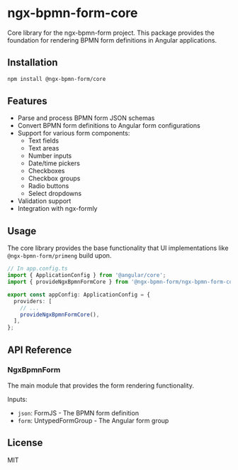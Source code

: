 # ngx-bpmn-form-core

Core library for the ngx-bpmn-form project. This package provides the foundation for rendering BPMN form definitions in Angular applications.

## Installation

```bash
npm install @ngx-bpmn-form/core
```

## Features

- Parse and process BPMN form JSON schemas
- Convert BPMN form definitions to Angular form configurations
- Support for various form components:
  - Text fields
  - Text areas
  - Number inputs
  - Date/time pickers
  - Checkboxes
  - Checkbox groups
  - Radio buttons
  - Select dropdowns
- Validation support
- Integration with ngx-formly

## Usage

The core library provides the base functionality that UI implementations like `@ngx-bpmn-form/primeng` build upon.

```typescript
// In app.config.ts
import { ApplicationConfig } from '@angular/core';
import { provideNgxBpmnFormCore } from '@ngx-bpmn-form/ngx-bpmn-form-core';

export const appConfig: ApplicationConfig = {
  providers: [
    // ...
    provideNgxBpmnFormCore(),
  ],
};
```

## API Reference

### NgxBpmnForm

The main module that provides the form rendering functionality.

Inputs:

- `json`: FormJS - The BPMN form definition
- `form`: UntypedFormGroup - The Angular form group

## License

MIT

